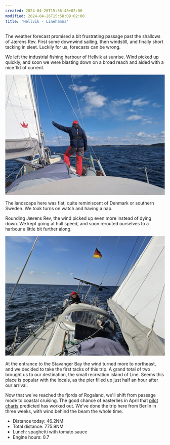 ```yaml
---
created: 2024-04-26T15:36:48+02:00
modified: 2024-04-26T15:58:09+02:00
title: 'Hellvik - Linehamna'
---
```


The weather forecast promised a bit frustrating passage past the shallows of Jærens Rev. First some downwind sailing, then windstill, and finally short tacking in sleet. Luckily for us, forecasts can be wrong.

We left the industrial fishing harbour of Hellvik at sunrise. Wind picked up quickly, and soon we were blasting down on a broad reach and aided with a nice 1kt of current.

![Image](../2024/08640ab12954e572c2aee66d6f223e8b.jpg) 

The landscape here was flat, quite reminiscent of Denmark or southern Sweden. We took turns on watch and having a nap.

Rounding Jærens Rev, the wind picked up even more instead of dying down. We kept going at hull speed, and soon rerouted ourselves to a harbour a little bit further along.

![Image](../2024/03287b070ee45d12ab38f95a4afbebcb.jpg) 

At the entrance to the Stavanger Bay the wind turned more to northeast, and we decided to take the first tacks of this trip. A grand total of two brought us to our destination, the small recreation island of Line. Seems this place is popular with the locals, as the pier filled up just half an hour after our arrival.

Now that we've reached the fjords of Rogaland, we'll shift from passage mode to coastal cruising. The good chance of easterlies in April that [pilot charts](https://prevailing-winds.de/) predicted has worked out. We've done the trip here from Berlin in three weeks, with wind behind the beam the whole time.

* Distance today: 46.2NM
* Total distance: 775.9NM
* Lunch: spaghetti with tomato sauce
* Engine hours: 0.7

